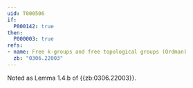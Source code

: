 ```yaml
---
uid: T000506
if:
  P000142: true
then:
  P000003: true
refs:
- name: Free k-groups and free topological groups (Ordman)
  zb: "0306.22003"
---
```


Noted as Lemma 1.4.b of {{zb:0306.22003}}.
